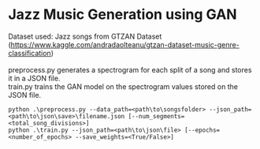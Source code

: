 # Jazz Music Generation using GAN

Dataset used: Jazz songs from GTZAN Dataset (https://www.kaggle.com/andradaolteanu/gtzan-dataset-music-genre-classification)<br><br>
preprocess.py generates a spectrogram for each split of a song and stores it in a JSON file.<br>
train.py trains the GAN model on the spectrogram values stored on the JSON file.<br>
```
python .\preprocess.py --data_path=<path\to\songsfolder> --json_path=<path\to\json\save>\filename.json [--num_segments=<total_song_divisions>]
python .\train.py --json_path=<path\to\json\file> [--epochs=<number_of_epochs> --save_weights=<True/False>]
```
